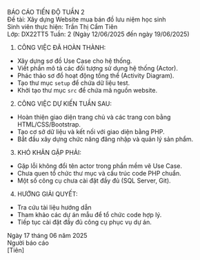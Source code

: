 BÁO CÁO TIẾN ĐỘ TUẦN 2  
Đề tài: Xây dựng Website mua bán đồ lưu niệm học sinh  
Sinh viên thực hiện: Trần Thị Cẩm Tiên  
Lớp: DX22TT5
Tuần: 2 (Ngày 12/06/2025 đến ngày 19/06/2025)

1. CÔNG VIỆC ĐÃ HOÀN THÀNH:
- Xây dựng sơ đồ Use Case cho hệ thống.
- Viết phần mô tả các đối tượng sử dụng hệ thống (Actor).
- Phác thảo sơ đồ hoạt động tổng thể (Activity Diagram).
- Tạo thư mục `setup` để chứa dữ liệu test.
- Khởi tạo thư mục `src` để chứa mã nguồn website.

2. CÔNG VIỆC DỰ KIẾN TUẦN SAU:
- Hoàn thiện giao diện trang chủ và các trang con bằng HTML/CSS/Bootstrap.
- Tạo cơ sở dữ liệu và kết nối với giao diện bằng PHP.
- Bắt đầu xây dựng chức năng đăng nhập và quản lý sản phẩm.

3. KHÓ KHĂN GẶP PHẢI:
- Gặp lỗi không đổi tên actor trong phần mềm vẽ Use Case.
- Chưa quen tổ chức thư mục và cấu trúc code PHP chuẩn.
- Một số công cụ chưa cài đặt đầy đủ (SQL Server, Git).

4. HƯỚNG GIẢI QUYẾT:
- Tra cứu tài liệu hướng dẫn
- Tham khảo các dự án mẫu để tổ chức code hợp lý.
- Tiếp tục cài đặt đầy đủ công cụ phục vụ dự án.

Ngày 17 tháng 06 năm 2025  
Người báo cáo  
[Tiên]
